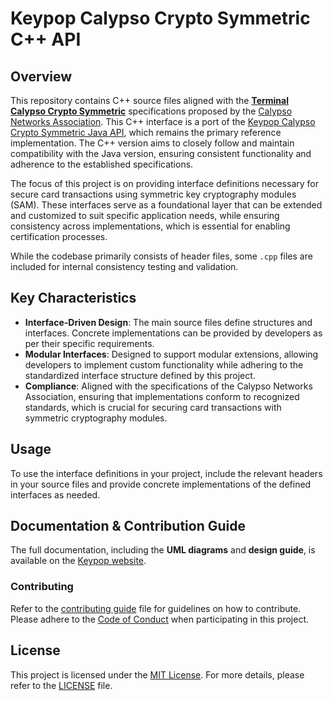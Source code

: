 # Keypop Calypso Crypto Symmetric C++ API
## Overview
This repository contains C++ source files aligned with the 
[**Terminal Calypso Crypto Symmetric**](https://terminal-api.calypsonet.org/specifications/calypso-layer/calypso-symmetric-crypto-api/) 
specifications proposed by the [Calypso Networks Association](https://www.calypsonet.org). This C++
interface is a port of the 
[Keypop Calypso Crypto Symmetric Java API](https://github.com/eclipse-keypop/keypop-calypso-crypto-symmetric-java-api), 
which remains the primary reference implementation. The C++ version aims to closely follow and maintain compatibility 
with the Java version, ensuring consistent functionality and adherence to the established specifications.

The focus of this project is on providing interface definitions necessary for secure card transactions using symmetric
key cryptography modules (SAM). These interfaces serve as a foundational layer that can be extended and customized to suit
specific application needs, while ensuring consistency across implementations, which is essential for enabling
certification processes.

While the codebase primarily consists of header files, some `.cpp` files are included for internal consistency testing
and validation.

## Key Characteristics
- **Interface-Driven Design**: The main source files define structures and interfaces. Concrete implementations can be
  provided by developers as per their specific requirements.
- **Modular Interfaces**: Designed to support modular extensions, allowing developers to implement custom functionality
  while adhering to the standardized interface structure defined by this project.
- **Compliance**: Aligned with the specifications of the Calypso Networks Association, ensuring that implementations
  conform to recognized standards, which is crucial for securing card transactions with symmetric cryptography modules.

## Usage
To use the interface definitions in your project, include the relevant headers in your source files and provide concrete
implementations of the defined interfaces as needed.

## Documentation & Contribution Guide
The full documentation, including the **UML diagrams** and **design guide**, is available on
the [Keypop website](https://eclipse-keypop.github.io/keypop-website/).

### Contributing
Refer to the [contributing guide](https://keypop.org/community/contributing/) file for guidelines on how to contribute.
Please adhere to the [Code of Conduct](CODE_OF_CONDUCT.md) when participating in this project.

## License
This project is licensed under the [MIT License](LICENSE). For more details, please refer to the [LICENSE](LICENSE)
file.
